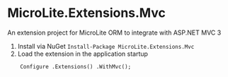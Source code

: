MicroLite.Extensions.Mvc
========================

An extension project for MicroLite ORM to integrate with ASP.NET MVC 3

1. Install via NuGet `Install-Package MicroLite.Extensions.Mvc`
2. Load the extension in the application startup

`    Configure
        .Extensions()
        .WithMvc();`